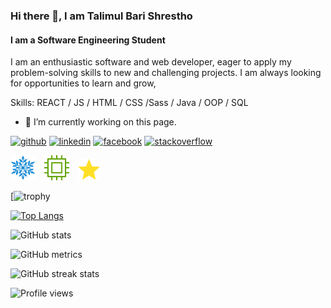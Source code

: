 ### Hi there 👋, I am Talimul Bari Shrestho
#### I am a Software Engineering Student
I am an enthusiastic software and web developer, eager to apply my problem-solving skills to new and challenging projects. I am always looking for opportunities to learn and grow, 

Skills:  REACT / JS / HTML / CSS /Sass / Java / OOP / SQL

- 🔭 I’m currently working on this page. 


[<img src='https://cdn.jsdelivr.net/npm/simple-icons@3.0.1/icons/github.svg' alt='github' height='40'>](https://github.com/shrestho12)  [<img src='https://cdn.jsdelivr.net/npm/simple-icons@3.0.1/icons/linkedin.svg' alt='linkedin' height='40'>](https://www.linkedin.com/in/https://www.linkedin.com/in/talimul-bari-shreshtho-50b8a7234//)  [<img src='https://cdn.jsdelivr.net/npm/simple-icons@3.0.1/icons/facebook.svg' alt='facebook' height='40'>](https://www.facebook.com/https://www.facebook.com/TAlimul.SHresTho/)  [<img src='https://cdn.jsdelivr.net/npm/simple-icons@3.0.1/icons/stackoverflow.svg' alt='stackoverflow' height='40'>](https://stackoverflow.com/users/https://stackoverflow.com/users/13114087/shrestho12)  

<a href='https://archiveprogram.github.com/'><img src='https://raw.githubusercontent.com/acervenky/animated-github-badges/master/assets/acbadge.gif' width='40' height='40'></a> <a href='https://docs.github.com/en/developers'><img src='https://raw.githubusercontent.com/acervenky/animated-github-badges/master/assets/devbadge.gif' width='40' height='40'></a> <a href='https://stars.github.com/'><img src='https://raw.githubusercontent.com/acervenky/animated-github-badges/master/assets/starbadge.gif' width='35' height='35'></a> 

[![trophy](https://github-profile-trophy.vercel.app/?username=shrestho12)

[![Top Langs](https://github-readme-stats.vercel.app/api/top-langs/?username=shrestho12&theme=dracula)](https://github.com/anuraghazra/github-readme-stats&theme=dracula)

![GitHub stats](https://github-readme-stats.vercel.app/api?username=shrestho12&show_icons=true&hide=contribs&theme=dracula)  

![GitHub metrics](https://metrics.lecoq.io/shrestho12)  

![GitHub streak stats](https://streak-stats.demolab.com/?user=shrestho12&theme=dracula)  

![Profile views](https://gpvc.arturio.dev/shrestho12)  
